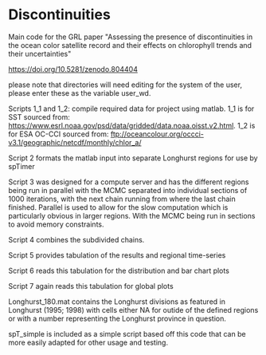 # Discontinuities

Main code for the GRL paper "Assessing the presence of discontinuities in the ocean color satellite record and their effects on chlorophyll trends and their uncertainties"

https://doi.org/10.5281/zenodo.804404

please note that directories will need editing for the system of the user, please enter these as the variable user_wd.

Scripts 1_1 and 1_2: compile required data for project using matlab. 1_1 is for SST sourced from: https://www.esrl.noaa.gov/psd/data/gridded/data.noaa.oisst.v2.html. 1_2 is for ESA OC-CCI sourced from: ftp://oceancolour.org/occci-v3.1/geographic/netcdf/monthly/chlor_a/

Script 2 formats the matlab input into separate Longhurst regions for use by spTimer

Script 3 was designed for a compute server and has the different regions being run in parallel with the MCMC separated into individual sections of 1000 iterations, with the next chain running from where the last chain finished. Parallel is used to allow for the slow computation which is particularly obvious in larger regions. With the MCMC being run in sections to avoid memory constraints.

Script 4 combines the subdivided chains.

Script 5 provides tabulation of the results and regional time-series

Script 6 reads this tabulation for the distribution and bar chart plots

Script 7 again reads this tabulation for global plots

Longhurst_180.mat contains the Longhurst divisions as featured in Longhurst (1995; 1998) with cells either NA for outide of the defined regions or with a number representing the Longhurst province in question. 

spT_simple is included as a simple script based off this code that can be more easily adapted for other usage and testing.

